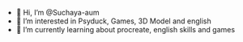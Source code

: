 - 👋 Hi, I’m @Suchaya-aum
- 👀 I’m interested in Psyduck, Games, 3D Model and english
- 🌱 I’m currently learning about procreate, english skills and games

<!---
Suchaya-aum/Suchaya-aum is a ✨ special ✨ repository because its `README.md` (this file) appears on your GitHub profile.
You can click the Preview link to take a look at your changes.
--->
